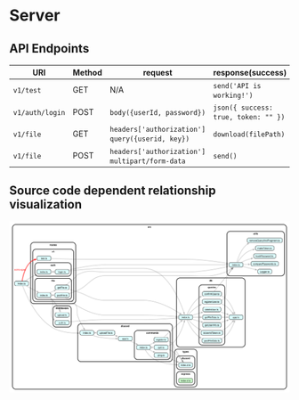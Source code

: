 # Server

## API Endpoints

| URI             | Method | request                                           | response(success)                    |
| --------------- | ------ | ------------------------------------------------- | ------------------------------------ |
| `v1/test`       | GET    | N/A 　　                                          | `send('API is working!')`            |
| `v1/auth/login` | POST   | `body({userId, password})`                        | `json({ success: true, token: "" })` |
| `v1/file`       | GET    | `headers['authorization']` `query({userid, key})` | `download(filePath)`                 |
| `v1/file`       | POST   | `headers['authorization']` `multipart/form-data`  | `send()`                             |

## Source code dependent relationship visualization

![dependency-graph](https://raw.githubusercontent.com/disdrive/Server/main/dependency-graph.svg?token=GHSAT0AAAAAACJCCKJ7PHI3NL772JAAYV72ZJSQAMA)
